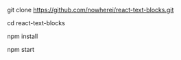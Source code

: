 git clone https://github.com/nowherei/react-text-blocks.git

cd react-text-blocks

npm install

npm start